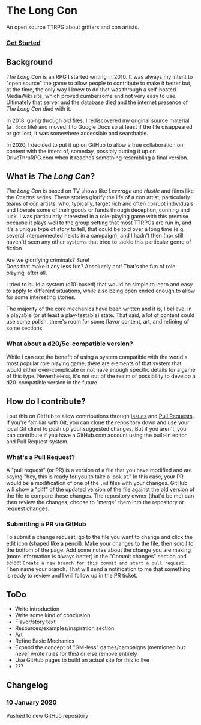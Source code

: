 # The Long Con
An open source TTRPG about grifters and con artists. 

### [Get Started](https://github.com/jazzsequence/TheLongCon/blob/master/src/00-toc.md)

## Background
_The Long Con_ is an RPG I started writing in 2010. It was always my intent to "open source" the game to allow people to contribute to make it better but, at the time, the only way I knew to do that was through a self-hosted MediaWiki site, which proved cumbersome and not very easy to use. Ultimately that server and the database died and the internet presence of _The Long Con_ died with it.

In 2018, going through old files, I rediscovered my original source material (a `.docx` file) and moved it to Google Docs so at least if the file disappeared or got lost, it was somewhere accessible and searchable.

In 2020, I decided to put it up on GitHub to allow a true collaboration on content with the intent of, someday, possibly putting it up on DriveThruRPG.com when it reaches something resembling a final version.

## What is _The Long Con_?
_The Long Con_ is based on TV shows like _Leverage_ and _Hustle_ and films like the _Oceans_ series. These stories glorify the life of a con artist, particularly teams of con artists, who, typically, target rich and often corrupt individuals and liberate some of their goods or funds through deception, cunning and luck. I was particularly interested in a role-playing game with this premise because it plays well to the group setting that most TTRPGs are run in, and it's a unique type of story to tell, that could be told over a long time (e.g. several interconnected heists in a campaign), and I hadn't then (nor still haven't) seen any other systems that tried to tackle this particular genre of fiction.

Are we glorifying criminals? Sure!   
Does that make it any less fun? Absolutely not! That's the fun of role playing, after all.

I tried to build a system (d10-based) that would be simple to learn and easy to apply to different situations, while also being open ended enough to allow for some interesting stories. 

The majority of the core mechanics have been written and it is, I believe, in a playable (or at least a play-testable) state. That said, a lot of content could use some polish, there's room for some flavor content, art, and refining of some sections.

### What about a d20/5e-compatible version?
While I can see the benefit of using a system compatible with the world's most popular role playing game, there are elements of that system that would either over-complicate or not have enough specific details for a game of this type. Nevertheless, it's not out of the realm of possibility to develop a d20-compatible version in the future.

## How do I contribute?
I put this on GitHub to allow contributions through [Issues](https://github.com/jazzsequence/TheLongCon/issues) and [Pull Requests](https://github.com/jazzsequence/TheLongCon/pulls). If you're familiar with Git, you can clone the repository down and use your local Git client to push up your suggested changes. But if you aren't, you can contribute if you have a GitHub.com account using the built-in editor and Pull Request system.

### What's a Pull Request?
A "pull request" (or PR) is a version of a file that you have modified and are saying "hey, this is ready for you to take a look at." In this case, your PR would be a modification of one of the `.md` files with your changes. GitHub will show a "diff" of the updated version of the file against the old version of the file to compare those changes. The repository owner (that'd be me) can then review the changes, choose to "merge" them into the repository or request changes.

### Submitting a PR via GitHub
To submit a change request, go to the file you want to change and click the edit icon (shaped like a pencil). Make your changes to the file, then scroll to the bottom of the page. Add some notes about the change you are making (more information is always better) in the "Commit changes" section and select `Create a new branch for this commit and start a pull request.` Then name your branch. That will send a notification to me that something is ready to review and I will follow up in the PR ticket.

## ToDo

* Write introduction
* Write some kind of conclusion
* Flavor/story text
* Resources/examples/inspiration section
* Art
* Refine Basic Mechanics
* Expand the concept of "GM-less" games/campaigns (mentioned but never wrote rules for this) or else remove entirely
* Use GitHub pages to build an actual site for this to live
* ???

## Changelog

### 10 January 2020
Pushed to new GitHub repository
